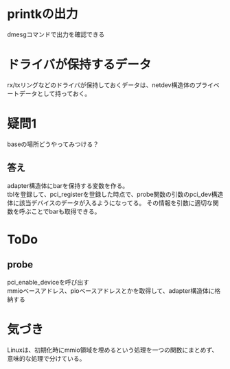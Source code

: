 # printkの出力
dmesgコマンドで出力を確認できる

# ドライバが保持するデータ
rx/txリングなどのドライバが保持しておくデータは、netdev構造体のプライベートデータとして持っておく。

# 疑問1
baseの場所どうやってみつける？
## 答え
adapter構造体にbarを保持する変数を作る。
<br>
tblを登録して、pci_registerを登録した時点で、probe関数の引数のpci_dev構造体に該当デバイスのデータが入るようになってる。
その情報を引数に適切な関数を呼ぶことでbarも取得できる。

# ToDo
## probe
pci_enable_deviceを呼び出す
<br>
mmioベースアドレス、pioベースアドレスとかを取得して、adapter構造体に格納する

# 気づき
Linuxは、初期化時にmmio領域を埋めるという処理を一つの関数にまとめず、意味的な処理で分けている。
